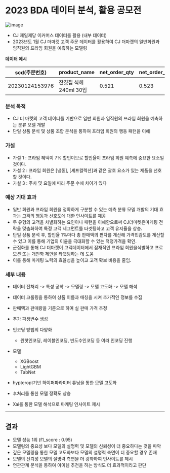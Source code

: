 # 2023 BDA 데이터 분석, 활용 공모전

![image](https://github.com/Eastha0526/CJ/assets/110336043/2a595580-55a2-487f-9a72-6bb21e3495ec)

- CJ 제일제당 이커머스 데이터를 활용 (내부 데이터)
- 2023년도 1월 CJ 더마켓 고객 주문 데이터를 활용하여 CJ 더마켓의 일반회원과 임직원의 프라임 회원을 예측하는 모델링

**데이터 예시**

| scd(주문번호) | product_name | net_order_qty | net_order_amt | gender | age_grp | employee_yn | order_date | prime_yn |
| --- | --- | --- | --- | --- | --- | --- | --- | --- |
| 20230124153976| 잔칫집 식혜 240ml 30입 | 0.521 | 0.523 | M/F | 10/20/30/40/50 | Y/N | 20230102 | Y/N |

### 분석 목적
  - CJ 더 마켓의 고객 데이터를 기반으로 일반 회원과 임직원의 프라임 회원을 예측하는 분류 모델 개발
  - 단일 상품 분석 및 상품 조합 분석을 통하여 프라임 회원의 행동 패턴을 이해
 
### 가설
- 가설 1 : 프라임 혜택이 7% 할인이므로 할인율이 프라임 회원 예측에 중요한 요소일 것이다.
- 가설 2 : 프라임 회원은 [냉동], [셰프컬렉션]과 같은 괄호 요소가 있는 제품을 선호할 것이다.
- 가설 3 : 주차 및 요일에 따라 주문 수에 차이가 있다

 
### 예상 기대 효과
  - 일반 회원과 프라임 회원을 정확하게 구분할 수 있는 예측 분류 모델 개발의 기대 효과는 고객의 행동과 선호도에 대한 인사이트를 제공
  - 두 유형의 고객을 차별화하는 요인이나 패턴을 이해함으로써 CJ더마켓은마케팅 전략을 맞춤화하여 특정 고객 세그먼트를 타겟팅하고 고객 유지율을 상승.
  - 단일 상품 분석 후, 할인율 1%마다 총 판매액의 편차를 계산해 가격민감도를 계산할 수 있고 이를 통해 기업의 이윤을 극대화할 수 있는 적정가격을 확인.
  - 군집화를 통해 CJ 더마켓이 고객데이터에서 잠재적인 프라임 회원을식별하고 프로모션 또는 개인화 제안을 타겟팅하는 데 도움
  - 이를 통해 마케팅 노력의 효율성을 높이고 고객 확보 비용을 줄임.
 
### 세부 내용

  - 데이터 전처리 -> 특성 공학 -> 모델링 -> 모델 고도화 -> 모델 해석
 
- 데이터 크롤링을 통하여 상품 이름과 매칭을 시켜 추가적인 정보를 수집
- 판매액과 판매량을 기준으로 하여 실 판매 가격 추정
- 추가 파생변수 생성
- 인코딩 방법의 다양화
  - 원핫인코딩, 레이블인코딩, 빈도수인코딩 등 여러 인코딩 진행
- 모델
  - XGBoost
  - LightGBM
  - TabNet
- hypteropt기반 하이퍼파라미터 튜닝을 통한 모델 고도화

- 후처리를 통한 모델 정확도 상승
- Xai를 통한 모델 해석으로 마케팅 인사이트 제시

---
## 결과
- 모델 성능 1위 (f1_score : 0.95)
- 모델링의 중요성 보다 모델의 설명력 및 모델의 신뢰성이 더 중요하다는 것을 파악
- 깊은 모델링을 통한 모델 고도화보다 모델의 설명력 측면이 더 중요할 경우 존재
- 모델의 신뢰성 모델의 설명력 측면을 더 강화하여 인사이트를 제시
- 연관관계 분석을 통하여 아이템 추천을 하는 방식도 더 효과적이라고 판단
